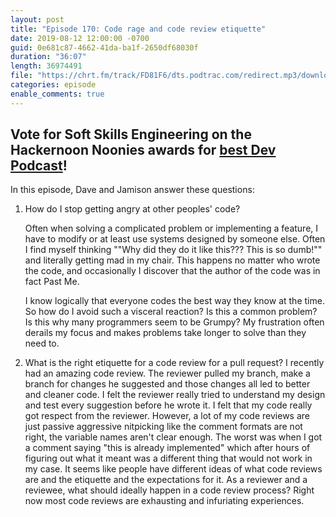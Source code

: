 ```yaml
---
layout: post
title: "Episode 170: Code rage and code review etiquette"
date: 2019-08-12 12:00:00 -0700
guid: 0e681c87-4662-41da-ba1f-2650df68030f
duration: "36:07"
length: 36974491
file: "https://chrt.fm/track/FD81F6/dts.podtrac.com/redirect.mp3/download.softskills.audio/sse-170.mp3"
categories: episode
enable_comments: true
---
```


<h2>
Vote for Soft Skills Engineering on the Hackernoon Noonies awards for <a href="https://noonies.hackernoon.com/award/cjxrat2ogn51d0b429e2zwy52">best Dev Podcast</a>!
</h2>

In this episode, Dave and Jamison answer these questions:

1. How do I stop getting angry at other peoples' code?
   
   Often when solving a complicated problem or implementing a feature, I have to modify or at least use systems designed by someone else. Often I find myself thinking ""Why did they do it like this??? This is so dumb!"" and literally getting mad in my chair. This happens no matter who wrote the code, and occasionally I discover that the author of the code was in fact Past Me.
   
   I know logically that everyone codes the best way they know at the time. So how do I avoid such a visceral reaction? Is this a common problem? Is this why many programmers seem to be Grumpy? My frustration often derails my focus and makes problems take longer to solve than they need to.


2. What is the right etiquette for a code review for a pull request?
   I recently had an amazing code review. The reviewer pulled my branch, make a branch for changes he suggested and those changes all led to better and cleaner code. I felt the reviewer really tried to understand my design and test every suggestion before he wrote it. I felt that my code really got respect from the reviewer.
   However, a lot of my code reviews are just passive aggressive nitpicking like the comment formats are not right, the variable names aren't clear enough. The worst was when I got a comment saying "this is already implemented" which after hours of figuring out what it meant was a different thing that would not work in my case.
   It seems like people have different ideas of what code reviews are and the etiquette and the expectations for it. As a reviewer and a reviewee, what should ideally happen in a code review process? Right now most code reviews are exhausting and infuriating experiences.
